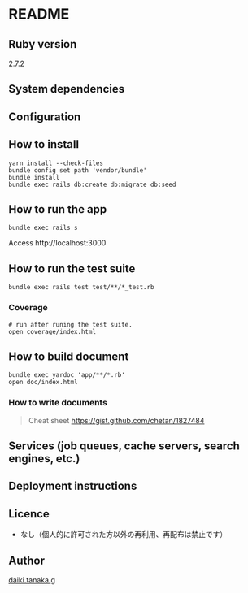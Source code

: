 # README

## Ruby version

2.7.2

## System dependencies


## Configuration


## How to install

```
yarn install --check-files
bundle config set path 'vendor/bundle'
bundle install
bundle exec rails db:create db:migrate db:seed
```

## How to run the app

```
bundle exec rails s
```

Access http://localhost:3000


## How to run the test suite

```
bundle exec rails test test/**/*_test.rb
```

### Coverage

```
# run after runing the test suite.
open coverage/index.html
```

## How to build document

```
bundle exec yardoc 'app/**/*.rb'
open doc/index.html
```

### How to write documents

> Cheat sheet https://gist.github.com/chetan/1827484


## Services (job queues, cache servers, search engines, etc.)


## Deployment instructions


## Licence

* なし（個人的に許可された方以外の再利用、再配布は禁止です）

## Author

[daiki.tanaka.g](https://github.com/daiki.tanaka.g)
